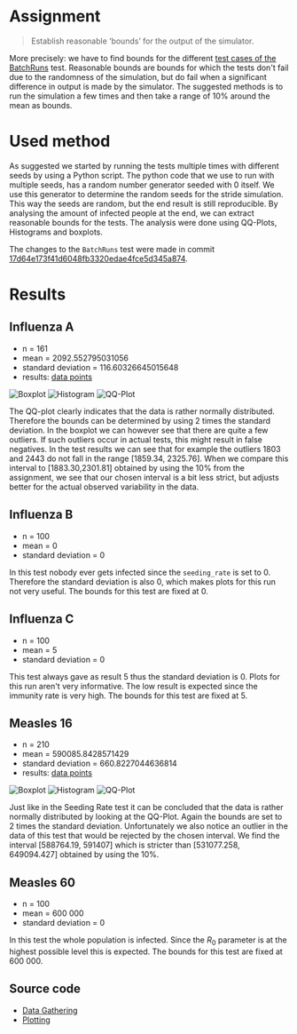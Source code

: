 # Assignment
> Establish reasonable ‘bounds’ for the output of the simulator.

More precisely: we have to find bounds for the different [test cases of the BatchRuns](https://github.com/broeckho/stride/blob/deb54e1e7be43e104aa404f83329640229f7c894/test/cpp/gtester/BatchRuns.cpp#L45-L49) test.
Reasonable bounds are bounds for which the tests don't fail due to the randomness of the simulation, but do fail when a significant difference in output is made by the simulator.
The suggested methods is to run the simulation a few times and then take a range of 10% around the mean as bounds.

# Used method
As suggested we started by running the tests multiple times with different seeds by using a Python script.
The python code that we use to run with multiple seeds, has a random number generator seeded with 0 itself. We use this generator to determine the random seeds for the stride simulation. This way the seeds are random, but the end result is still reproducible.
By analysing the amount of infected people at the end, we can extract reasonable bounds for the tests.
The analysis were done using QQ-Plots, Histograms and boxplots.

The changes to the `BatchRuns` test were made in commit [17d64e173f41d6048fb3320edae4fce5d345a874](https://github.com/LEDfan/Bachelorproef/commit/17d64e173f41d6048fb3320edae4fce5d345a874).

# Results
## Influenza A
 - n = 161
 - mean = 2092.552795031056
 - standard deviation = 116.60326645015648
 - results: [data points](assets/src/week2/influenza_a_data.txt)

![Boxplot](assets/images/week2/influenza_a_boxplot.png)
![Histogram](assets/images/week2/influenza_a_hist.png)
![QQ-Plot](assets/images/week2/influenza_a_qq.png)

The QQ-plot clearly indicates that the data is rather normally distributed.
Therefore the bounds can be determined by using 2 times the standard deviation.
In the boxplot we can however see that there are quite a few outliers. 
If such outliers occur in actual tests, this might result in false negatives.
In the test results we can see that for example the outliers 1803 and 2443 do not fall in the range [1859.34, 2325.76].
When we compare this interval to [1883.30,2301.81] obtained by using the 10% from the assignment, 
we see that our chosen interval is a bit less strict, but adjusts better for the actual observed variability in the data.


## Influenza B
 - n = 100
 - mean = 0
 - standard deviation = 0

In this test nobody ever gets infected since the `seeding_rate` is set to 0.
Therefore the standard deviation is also 0, which makes plots for this run not very useful.
The bounds for this test are fixed at 0.

## Influenza C
 - n = 100
 - mean = 5
 - standard deviation = 0

This test always gave as result 5 thus the standard deviation is 0.
Plots for this run aren't very informative.
The low result is expected since the immunity rate is very high. 
The bounds for this test are fixed at 5.


## Measles 16
 - n = 210
 - mean = 590085.8428571429
 - standard deviation = 660.8227044636814
 - results: [data points](assets/src/week2/measles_data.txt)

![Boxplot](assets/images/week2/measles_boxplot.png)
![Histogram](assets/images/week2/measles_hist.png)
![QQ-Plot](assets/images/week2/measles_qq.png)

Just like in the Seeding Rate test it can be concluded that the data is rather normally distributed by looking at the QQ-Plot.
Again the bounds are set to 2 times the standard deviation.
Unfortunately we also notice an outlier in the data of this test that would be rejected by the chosen interval.
We find the interval [588764.19, 591407] which is stricter than [531077.258, 649094.427] obtained by using the 10%.


## Measles 60
 - n = 100
 - mean = 600 000
 - standard deviation = 0

In this test the whole population is infected. Since the $R_0$ parameter is at the highest possible level this is expected.
The bounds for this test are fixed at 600 000.

## Source code
 - [Data Gathering](assets/src/week2/mean.py)
 - [Plotting](assets/src/week2/plot.py)
